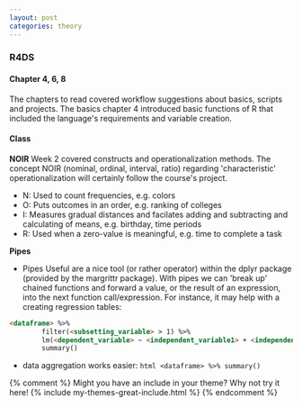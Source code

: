 ```yaml
---
layout: post
categories: theory
---
```

### R4DS
#### Chapter 4, 6, 8
The chapters to read covered workflow suggestions about basics, scripts and projects. 
The basics chapter 4 introduced basic functions of R that included the language's requirements and variable creation.

#### Class
**NOIR**
Week 2 covered constructs and operationalization methods. The concept NOIR  (nominal, ordinal, interval, ratio) regarding 'characteristic' operationalization will certainly follow the course's project. 

- N: Used to count frequencies, e.g. colors
- O: Puts outcomes in an order, e.g. ranking of colleges
- I: Measures gradual distances and facilates adding and subtracting and calculating of means, e.g. birthday, time periods
- R: Used when a zero-value is meaningful, e.g. time to complete a task

**Pipes**
- Pipes
Useful are a nice tool (or rather operator) within the dplyr package (provided by the margrittr package). With pipes we can 'break up' chained functions and forward a value, or the result of an expression, into the next function call/expression. For instance, it may help with a creating regression tables:
```html
<dataframe> %>%
        filter(<subsetting_variable> > 1) %>%
        lm(<dependent_variable> ~ <independent_variable1> + <independent_variable2>, data = .) %>%
        summary()
```
- data aggregation works easier:
        ```html
        <dataframe> %>% summary()
        ```

{% comment %}
Might you have an include in your theme? Why not try it here!
{% include my-themes-great-include.html %}
{% endcomment %}


